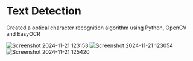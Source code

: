 # Text Detection

Created a optical character recognition algorithm using Python, OpenCV and EasyOCR 

![Screenshot 2024-11-21 123153](https://github.com/user-attachments/assets/5111e95c-eddc-45b2-85f9-46c5a0e86ab6)
![Screenshot 2024-11-21 123054](https://github.com/user-attachments/assets/a5477e49-9ac2-4378-9bf1-be9f4ff269b6)
![Screenshot 2024-11-21 125420](https://github.com/user-attachments/assets/42d09834-71e6-4b32-af15-730f208a0ec9)
